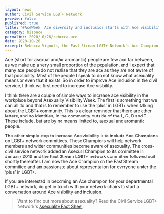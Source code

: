 ```yaml
---
layout: news
author: Civil Service LGBT+ Network
preview: false
published: true
title: "#AceWeek: Ace diversity and inclusion starts with Ace visibility"
category: bispace
permalink: 2020/10/26/rebecca-ace
date: 2020-10-26
excerpt: Rebecca Vignols, the Fast Stream LGBT+ Network's Ace Champion shares how to make your network more Ace inclusive.
---
```


Ace (short for asexual and/or aromantic) people are few and far between, as we make up a very small proportion of the population, and I expect that many ace people do not realise that they are ace as they are not aware of that possibility. Most of the people I speak to do not know what asexuality means or even that it exists. So in order to improve Ace inclusion in the civil service, I think we first need to increase Ace visibility. 

I think there are a couple of simple ways to increase ace visibility in the workplace beyond Asexuality Visibility Week. The first is something that we can all do and that is to remember to use the ‘plus’ in LGBT+ when talking about the LGBT+ community. This is a clear reminder that there are other letters, and so identities, in the community outside of the L, G, B and T. These include, but are by no means limited to, asexual and aromantic people.

The other simple step to increase Ace visibility is to include Ace Champions on LGBT+ network committees. These Champions will help network members and wider communities become aware of asexuality. The cross-civil service network added an Asexual Champion to its committee in January 2019 and the Fast Stream LGBT+ network committee followed suit shortly thereafter. I am now the Ace Champion on the Fast Stream committee and am passionate about representation for everyone under the ‘plus’ in LGBT+. 

If you are interested in becoming an Ace champion for your departmental LGBT+ network, do get in touch with your network chairs to start a conversation around Ace visibility and inclusion.

> Want to find out more about asexuality? Read the Civil Service LGBT+ Network's [Asexuality Fact Sheet](https://www.civilservice.lgbt/publication/ace-fact-sheet).
